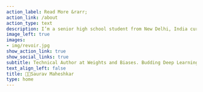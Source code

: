 ```yaml
---
action_label: Read More &rarr;
action_link: /about
action_type: text
description: I’m a senior high school student from New Delhi, India currently working as a Author at Weights and Biases. I'm an incoming freshman at University of Edinburgh (Bsc (Hons)Computer Science and Artificial Intelligence).
image_left: true
images:
- img/revoir.jpg
show_action_link: true
show_social_links: true
subtitle: Technical Author at Weights and Biases. Budding Deep Learning Researcher
text_align_left: false
title: 👋🏻Saurav Maheshkar
type: home
---
```

